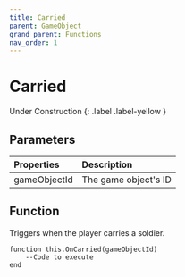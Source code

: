 ```yaml
---
title: Carried
parent: GameObject
grand_parent: Functions
nav_order: 1
---
```


# Carried
Under Construction
{: .label .label-yellow }

## Parameters

|Properties|Description|
|:-|:-|
|gameObjectId|The game object's ID|

## Function

Triggers when the player carries a soldier.

```
function this.OnCarried(gameObjectId) 
	--Code to execute
end
```